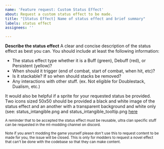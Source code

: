 ```yaml
---
name: 'Feature request: Custom Status Effect'
about: Request a custom status effect to be made.
title: "[Status Effect] Name of status effect and brief summary"
labels: status effect
assignees: ''

---
```


**Describe the status effect**
A clear and concise description of the status effect as best you can. You should include at least the following information:

 * The status effect type whether it is a Buff (green), Debuff (red), or Persistent (yellow)?
 * When should it trigger (end of combat, start of combat, when hit, etc)?
 * Is it stackable? If so when should stacks be removed?
 * Any interactions with other stuff. (ex. Not eligible for Doublestack, Dualism, etc.)

It would also be helpful if a sprite for your requested status be provided. Two icons sized 50x50 should be provided a black and white image of the status effect and an another with a transparent background and white only (see: status_intangible.png and status_intangible_tooltip.png [here](https://github.com/Monster-Train-2-Modding-Group/Conductor/tree/main/Conductor/textures)

<sub>A reminder that to be accepted the status effect must be reusable, ultra clan specific stuff can be requested in the mt-modding channel on discord.</sub>

<sub>Note if you aren't modding the game yourself please don't use this to request content to be made for you, the issue will be closed. This is only for modders to request a novel effect that can't be done with the codebase so that they can make content.</sub>
